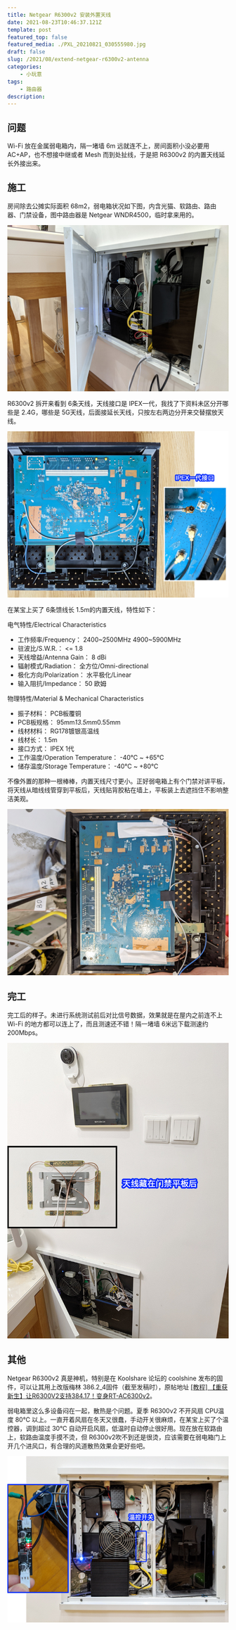 ```yaml
---
title: Netgear R6300v2 安装外置天线
date: 2021-08-23T10:46:37.121Z
template: post
featured_top: false
featured_media: ./PXL_20210821_030555980.jpg
draft: false
slug: /2021/08/extend-netgear-r6300v2-antenna
categories: 
    - 小玩意
tags:
    - 路由器
description: 
---
```


## 问题

Wi-Fi 放在金属弱电箱内，隔一堵墙 6m 远就连不上，房间面积小没必要用 AC+AP，也不想接中继或者 Mesh 而到处扯线，于是把 R6300v2 的内置天线延长外接出来。

<!-- endExcerpt -->

## 施工

房间除去公摊实际面积 68m2，弱电箱状况如下图，内含光猫、软路由、路由器、门禁设备，图中路由器是 Netgear WNDR4500，临时拿来用的。

![弱电箱](PXL_20210821_030154306.jpg)

R6300v2 拆开来看到 6条天线，天线接口是 IPEX一代，我找了下资料未区分开哪些是 2.4G，哪些是 5G天线，后面接延长天线，只按左右两边分开来交替摆放天线。

![R6300v2拆机](PXL_20210821_030555980.jpg)

在某宝上买了 6条馈线长 1.5m的内置天线，特性如下：

电气特性/Electrical Characteristics

- 工作频率/Frequency： 2400~2500MHz 4900~5900MHz
- 驻波比/S.W.R.： <= 1.8
- 天线增益/Antenna Gain： 8 dBi
- 辐射模式/Radiation： 全方位/Omni-directional
- 极化方向/Polarization： 水平极化/Linear
- 输入阻抗/Impedance： 50 欧姆

物理特性/Material & Mechanical Characteristics

- 振子材料： PCB板覆铜
- PCB板规格： 95mm*13.5mm*0.55mm
- 线材材料： RG178镀银高温线
- 线材长： 1.5m
- 接口方式： IPEX 1代
- 工作温度/Operation Temperature： -40℃ ~ +65℃
- 储存温度/Storage Temperature： -40℃ ~ +80℃

不像外置的那种一根棒棒，内置天线尺寸更小。正好弱电箱上有个门禁对讲平板，将天线从暗线线管穿到平板后，天线贴背胶粘在墙上，平板装上去遮挡住不影响整洁美观。

![接延长天线](PXL_20210823_084142586.jpg)

## 完工

完工后的样子。未进行系统测试前后对比信号数据，效果就是在屋内之前连不上 Wi-Fi 的地方都可以连上了，而且测速还不错！隔一堵墙 6米远下载测速约 200Mbps。

![完工](PXL_20210823_093151089.jpg)

## 其他

Netgear R6300v2 真是神机，特别是在 Koolshare 论坛的 coolshine 发布的固件，可以让其用上改版梅林 386.2_4固件（截至发稿时），原帖地址 [[教程] 【重获新生】让R6300V2支持384.17！变身RT-AC6300v2](https://koolshare.cn/thread-182286-1-2.html)。

弱电箱里这么多设备闷在一起，散热是个问题。夏季 R6300v2 不开风扇 CPU温度 80℃ 以上。一直开着风扇在冬天又很蠢，手动开关很麻烦，在某宝上买了个温控器，调到超过 30℃ 自动开启风扇，低温时自动停止很好用。现在放在软路由上，软路由温度手摸不烫，但 R6300v2吹不到还是很烫，应该需要在弱电箱门上开几个进风口，有合理的风道散热效果会更好些吧。

![温控器](IMG_20200821_204632.jpg)
